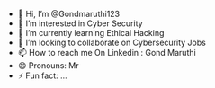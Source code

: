 - 👋 Hi, I’m @Gondmaruthi123
- 👀 I’m interested in Cyber Security
- 🌱 I’m currently learning Ethical Hacking 
- 💞️ I’m looking to collaborate on Cybersecurity Jobs 
- 📫 How to reach me On Linkedin : Gond Maruthi
- 😄 Pronouns: Mr
- ⚡ Fun fact: ...

<!---
Gondmaruthi123/Gondmaruthi123 is a ✨ special ✨ repository because its `README.md` (this file) appears on your GitHub profile.
You can click the Preview link to take a look at your changes.
--->
